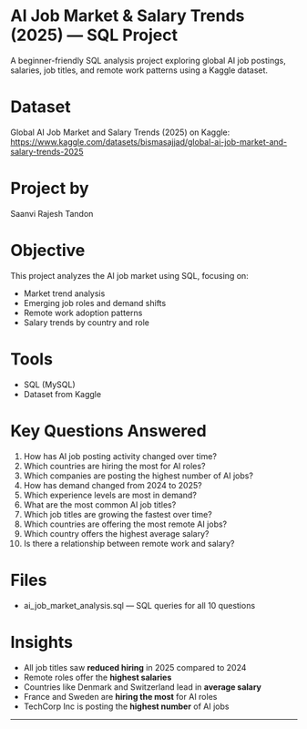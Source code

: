 # AI Job Market & Salary Trends (2025) — SQL Project

A beginner-friendly SQL analysis project exploring global AI job postings, salaries, job titles, and remote work patterns using a Kaggle dataset.

# Dataset

Global AI Job Market and Salary Trends (2025) on Kaggle: https://www.kaggle.com/datasets/bismasajjad/global-ai-job-market-and-salary-trends-2025

# Project by

Saanvi Rajesh Tandon

# Objective

This project analyzes the AI job market using SQL, focusing on:
- Market trend analysis
- Emerging job roles and demand shifts
- Remote work adoption patterns
- Salary trends by country and role

# Tools

- SQL (MySQL)
- Dataset from Kaggle

# Key Questions Answered

1. How has AI job posting activity changed over time?
2. Which countries are hiring the most for AI roles?
3. Which companies are posting the highest number of AI jobs?
4. How has demand changed from 2024 to 2025?
5. Which experience levels are most in demand?
6. What are the most common AI job titles?
7. Which job titles are growing the fastest over time?
8. Which countries are offering the most remote AI jobs?
9. Which country offers the highest average salary?
10. Is there a relationship between remote work and salary?

# Files

- ai_job_market_analysis.sql — SQL queries for all 10 questions

# Insights

- All job titles saw **reduced hiring** in 2025 compared to 2024
- Remote roles offer the **highest salaries**
- Countries like Denmark and Switzerland lead in **average salary**
- France and Sweden are **hiring the most** for AI roles
- TechCorp Inc is posting the **highest number** of AI jobs

---
